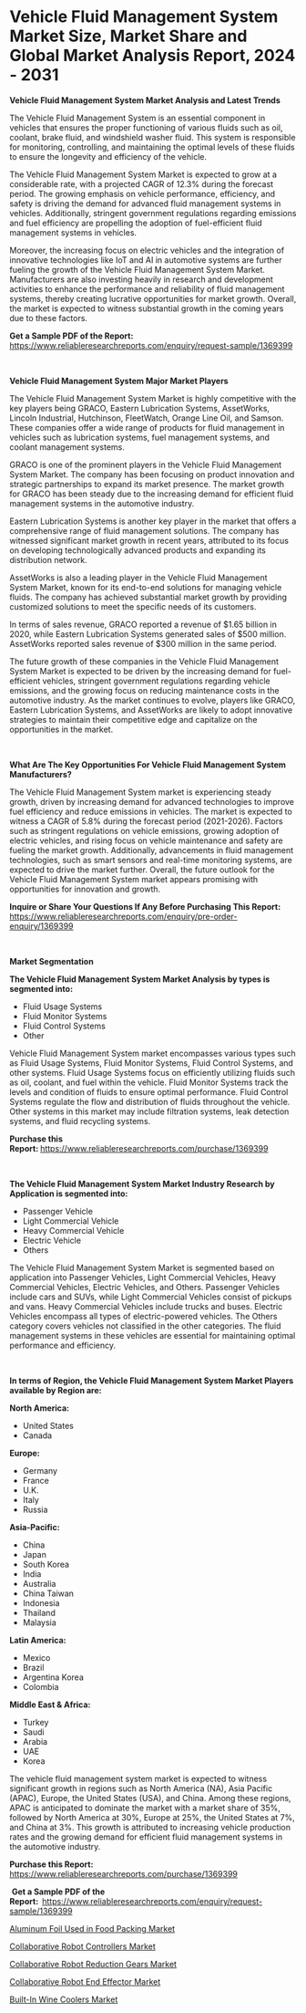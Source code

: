 <p><h1>Vehicle Fluid Management System Market Size, Market Share and Global Market Analysis Report, 2024 - 2031</h1></p><p><strong>Vehicle Fluid Management System Market Analysis and Latest Trends</strong></p>
<p><p>The Vehicle Fluid Management System is an essential component in vehicles that ensures the proper functioning of various fluids such as oil, coolant, brake fluid, and windshield washer fluid. This system is responsible for monitoring, controlling, and maintaining the optimal levels of these fluids to ensure the longevity and efficiency of the vehicle.</p><p>The Vehicle Fluid Management System Market is expected to grow at a considerable rate, with a projected CAGR of 12.3% during the forecast period. The growing emphasis on vehicle performance, efficiency, and safety is driving the demand for advanced fluid management systems in vehicles. Additionally, stringent government regulations regarding emissions and fuel efficiency are propelling the adoption of fuel-efficient fluid management systems in vehicles. </p><p>Moreover, the increasing focus on electric vehicles and the integration of innovative technologies like IoT and AI in automotive systems are further fueling the growth of the Vehicle Fluid Management System Market. Manufacturers are also investing heavily in research and development activities to enhance the performance and reliability of fluid management systems, thereby creating lucrative opportunities for market growth. Overall, the market is expected to witness substantial growth in the coming years due to these factors.</p></p>
<p><strong>Get a Sample PDF of the Report:&nbsp;</strong> <a href="https://www.reliableresearchreports.com/enquiry/request-sample/1369399">https://www.reliableresearchreports.com/enquiry/request-sample/1369399</a></p>
<p>&nbsp;</p>
<p><strong>Vehicle Fluid Management System Major Market Players</strong></p>
<p><p>The Vehicle Fluid Management System Market is highly competitive with the key players being GRACO, Eastern Lubrication Systems, AssetWorks, Lincoln Industrial, Hutchinson, FleetWatch, Orange Line Oil, and Samson. These companies offer a wide range of products for fluid management in vehicles such as lubrication systems, fuel management systems, and coolant management systems.</p><p>GRACO is one of the prominent players in the Vehicle Fluid Management System Market. The company has been focusing on product innovation and strategic partnerships to expand its market presence. The market growth for GRACO has been steady due to the increasing demand for efficient fluid management systems in the automotive industry.</p><p>Eastern Lubrication Systems is another key player in the market that offers a comprehensive range of fluid management solutions. The company has witnessed significant market growth in recent years, attributed to its focus on developing technologically advanced products and expanding its distribution network.</p><p>AssetWorks is also a leading player in the Vehicle Fluid Management System Market, known for its end-to-end solutions for managing vehicle fluids. The company has achieved substantial market growth by providing customized solutions to meet the specific needs of its customers.</p><p>In terms of sales revenue, GRACO reported a revenue of $1.65 billion in 2020, while Eastern Lubrication Systems generated sales of $500 million. AssetWorks reported sales revenue of $300 million in the same period.</p><p>The future growth of these companies in the Vehicle Fluid Management System Market is expected to be driven by the increasing demand for fuel-efficient vehicles, stringent government regulations regarding vehicle emissions, and the growing focus on reducing maintenance costs in the automotive industry. As the market continues to evolve, players like GRACO, Eastern Lubrication Systems, and AssetWorks are likely to adopt innovative strategies to maintain their competitive edge and capitalize on the opportunities in the market.</p></p>
<p>&nbsp;</p>
<p><strong>What Are The Key Opportunities For Vehicle Fluid Management System Manufacturers?</strong></p>
<p><p>The Vehicle Fluid Management System market is experiencing steady growth, driven by increasing demand for advanced technologies to improve fuel efficiency and reduce emissions in vehicles. The market is expected to witness a CAGR of 5.8% during the forecast period (2021-2026). Factors such as stringent regulations on vehicle emissions, growing adoption of electric vehicles, and rising focus on vehicle maintenance and safety are fueling the market growth. Additionally, advancements in fluid management technologies, such as smart sensors and real-time monitoring systems, are expected to drive the market further. Overall, the future outlook for the Vehicle Fluid Management System market appears promising with opportunities for innovation and growth.</p></p>
<p><strong>Inquire or Share Your Questions If Any Before Purchasing This Report:</strong> <a href="https://www.reliableresearchreports.com/enquiry/pre-order-enquiry/1369399">https://www.reliableresearchreports.com/enquiry/pre-order-enquiry/1369399</a></p>
<p>&nbsp;</p>
<p><strong>Market Segmentation</strong></p>
<p><strong>The Vehicle Fluid Management System Market Analysis by types is segmented into:</strong></p>
<p><ul><li>Fluid Usage Systems</li><li>Fluid Monitor Systems</li><li>Fluid Control Systems</li><li>Other</li></ul></p>
<p><p>Vehicle Fluid Management System market encompasses various types such as Fluid Usage Systems, Fluid Monitor Systems, Fluid Control Systems, and other systems. Fluid Usage Systems focus on efficiently utilizing fluids such as oil, coolant, and fuel within the vehicle. Fluid Monitor Systems track the levels and condition of fluids to ensure optimal performance. Fluid Control Systems regulate the flow and distribution of fluids throughout the vehicle. Other systems in this market may include filtration systems, leak detection systems, and fluid recycling systems.</p></p>
<p><strong>Purchase this Report:&nbsp;</strong><a href="https://www.reliableresearchreports.com/purchase/1369399">https://www.reliableresearchreports.com/purchase/1369399</a></p>
<p>&nbsp;</p>
<p><strong>The Vehicle Fluid Management System Market Industry Research by Application is segmented into:</strong></p>
<p><ul><li>Passenger Vehicle</li><li>Light Commercial Vehicle</li><li>Heavy Commercial Vehicle</li><li>Electric Vehicle</li><li>Others</li></ul></p>
<p><p>The Vehicle Fluid Management System Market is segmented based on application into Passenger Vehicles, Light Commercial Vehicles, Heavy Commercial Vehicles, Electric Vehicles, and Others. Passenger Vehicles include cars and SUVs, while Light Commercial Vehicles consist of pickups and vans. Heavy Commercial Vehicles include trucks and buses. Electric Vehicles encompass all types of electric-powered vehicles. The Others category covers vehicles not classified in the other categories. The fluid management systems in these vehicles are essential for maintaining optimal performance and efficiency.</p></p>
<p>&nbsp;</p>
<p><strong>In terms of Region, the Vehicle Fluid Management System Market Players available by Region are:</strong></p>
<p>
    <p> <strong> North America: </strong>
        <ul>
            <li>United States</li>
            <li>Canada</li>
        </ul>
        </p> 
    <p> <strong> Europe: </strong>
        <ul>
            <li>Germany</li>
            <li>France</li>
            <li>U.K.</li>
            <li>Italy</li>
            <li>Russia</li>
        </ul>
        </p> 
    <p> <strong> Asia-Pacific: </strong>
        <ul>
            <li>China</li>
            <li>Japan</li>
            <li>South Korea</li>
            <li>India</li>
            <li>Australia</li>
            <li>China Taiwan</li>
            <li>Indonesia</li>
            <li>Thailand</li>
            <li>Malaysia</li>
        </ul>
        </p> 
    <p> <strong> Latin America: </strong>
        <ul>
            <li>Mexico</li>
            <li>Brazil</li>
            <li>Argentina Korea</li>
            <li>Colombia</li>
        </ul>
        </p> 
    <p> <strong> Middle East & Africa: </strong>
        <ul>
            <li>Turkey</li>
            <li>Saudi</li>
            <li>Arabia</li>
            <li>UAE</li>
            <li>Korea</li>
        </ul>
    </p>
    </p>
<p><p>The vehicle fluid management system market is expected to witness significant growth in regions such as North America (NA), Asia Pacific (APAC), Europe, the United States (USA), and China. Among these regions, APAC is anticipated to dominate the market with a market share of 35%, followed by North America at 30%, Europe at 25%, the United States at 7%, and China at 3%. This growth is attributed to increasing vehicle production rates and the growing demand for efficient fluid management systems in the automotive industry.</p></p>
<p><strong>Purchase this Report: </strong><a href="https://www.reliableresearchreports.com/purchase/1369399">https://www.reliableresearchreports.com/purchase/1369399</a></p>
<p>&nbsp;<strong>Get a Sample PDF of the Report:&nbsp;&nbsp;</strong><a href="https://www.reliableresearchreports.com/enquiry/request-sample/1369399">https://www.reliableresearchreports.com/enquiry/request-sample/1369399</a></p>
<p><strong></strong></p>
<p><p><a href="https://github.com/rahu1502/Market-Research-Report-List-2/blob/main/aluminum-foil-used-in-food-packing-market.md">Aluminum Foil Used in Food Packing Market</a></p><p><a href="https://medium.com/p/9a75e5b5b571/edit">Collaborative Robot Controllers Market</a></p><p><a href="https://medium.com/p/c97c00aca3c3/edit">Collaborative Robot Reduction Gears Market</a></p><p><a href="https://medium.com/p/04c1f198c3aa/edit">Collaborative Robot End Effector Market</a></p><p><a href="https://github.com/santosh758595/Market-Research-Report-List-3/blob/main/built-in-wine-coolers-market.md">Built-In Wine Coolers Market</a></p></p>